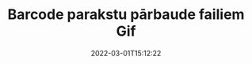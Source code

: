 ---
############################# Static ############################
layout: "auto-gen-signature"
date: 2022-03-01T15:12:22
draft: false
operation: Verify
signaturetype: Barcode
fileformat: Gif
productName: Java
lang: lv
productCode: java
otherformats: pdf doc docx docm dot dotm dotx odt ott rtf xls xlsx xlsm xlsb csv ods ots xltx xltm ppt pptx pps ppsx odp otp potx potm pptm ppsm png jpg bmp gif tiff svg webp wmf
breadcrumb: Put Barcode signature on Gif for Java

############################# Head ############################
head_title: "Barcode parakstu pārbaude failiem Gif, izmantojot Java"
head_description: "Izmantojiet tikai dažas Java koda rindiņas, lai pārbaudītu Gif dokumentus un to Barcode parakstus."

############################# Header ############################
title: "Barcode parakstu pārbaude failiem Gif"
description: "Java API nodrošina iespēju pārbaudīt Barcode parakstus Gif dokumentos. E-parakstu pārbaude jūsu Gif dokumentos var tikt veikta ātri un vienkārši."
bg_image: "https://cms.admin.containerize.com/templates/aspose/App_Themes/V3/images/bg/header1.png"
bg_overlay: false
button:
    enable: true

############################# SubMenu ############################
submenu:
    enable: true

    left:
        img_alt: "GroupDocs.Signature for Java"
        image: "https://cms.admin.containerize.com/templates/groupdocs/images/product-logos/90x90-noborder/groupdocs-signature-java.png"
        product: "GroupDocs.Signature"
        platform: "Java"



############################# About ############################
about:
    enable: true
    title: "Atklājiet jaunas GroupDocs.Signature for Java API funkcijas"
    content: |
        [GroupDocs.Signature for Java](https://products.groupdocs.com/signature/java/) API nodrošina plašu veidu klāstu, kā apstrādāt daudzu formātu dokumentus, izmantojot elektroniskos parakstus. Tiek atbalstīti daudzi digitālo parakstu veidi, piemēram, teksti, attēli, digitālie sertifikāti, svītrkodi, QR kodi, zīmogi vai metadati. Klienti var pievienot, noņemt, rediģēt, apstiprināt vai meklēt ciparparakstus PDF failos, MS Word dokumentos, MS Excel darbgrāmatās, MS PowerPoint prezentācijās, Adobe Photoshop failos un dažādos attēlu formātos. Ir pieejams pārsteidzošs papildu funkciju un iestatījumu skaits.
    

############################# Steps ############################
steps:
    enable: true
    title_left: "Kā pārbaudīt Barcode parakstus savā Gif dokumentā"
    content_left: |
        [GroupDocs.Signature for Java](https://products.groupdocs.com/signature/java/) ietver tādas noderīgas funkcijas kā Barcode parakstu pārbaude, kas ievietoti Gif dokumentos. Izmantojiet šo iespēju, neieviešot papildu kodu.
        
        * Pirmkārt, izveidojiet paraksta klasi, kas nodrošina kā konstruktora parametra ceļu uz dokumentu, kuru paredzēts pārbaudīt.
        * Otrkārt, izveidojiet jaunu VerifyOptions objektu un iestatiet visus nepieciešamos rekvizītus.
        * Visbeidzot, izsauciet Signature objekta Verify metodi, kas nodod VerifyOptions instanci.
        * Pēc tam apstrādājiet pārbaudes rezultātus.

    title_right: "Sistēmas prasības"
    content_right: |
        GroupDocs.Signature for Java tiek atbalstīti visās lielākajās platformās un operētājsistēmās. Pirms tālāk norādītā koda izpildes, lūdzu, pārliecinieties, vai jūsu sistēmā ir instalēti šādi priekšnosacījumi.

        * Operētājsistēmas: Microsoft Windows, Linux, MacOS
        * Izstrādes vides: NetBeans, Intellij IDEA, Eclipse, etc.
        * Java runtime: J2SE 6.0 and above
        * Lejupielādējiet jaunāko GroupDocs.Signature for Java versiju no [Maven](https://repository.groupdocs.com/webapp/#/artifacts/browse/tree/General/repo/com/groupdocs/groupdocs-signature)
         
    code: |
        ```java    
                
        // Set up input Gif file
        String filePath = "input.gif";

        // Instantiate Signature for input file
        Signature signature = new Signature(filePath);

        //Provide verification options
        BarcodeVerifyOptions options = new BarcodeVerifyOptions();

        // process only specified page 
        options.setPageNumber(2);
        options.setAllPages(false);
        // specify text match type
        options.setMatchType(TextMatchType.Contains);
        // specify text pattern to search
        options.setText("Special signature");
                            
        // Verify document signatures
        VerificationResult result = signature.verify(options);

        //process result
        if (result.isValid())
        {
            //..
        }

        ```

############################# Demos ############################
demos:
    enable: true
    title: "Parakstīšana ar Barcode parakstiem tiešraidē"
    content: |
       Pievienojiet dažādus elektroniskos parakstus failam Gif tūlīt, apmeklējot vietni [GroupDocs.Signature App](https://products.groupdocs.app/signature/family).          

############################# More Formats ############################
more_formats:
    enable: true
    title: "Pārbaudiet citus Barcode parakstus, izmantojot Java"
    content: |
        "Dažādos dokumentos ievietoto elektronisko parakstu pārbaude. Pārbaudiet parakstu kvalitāti populārajos failu formātos, kā norādīts tālāk."
    format: 
       
       
back_to_top:
    enable: true
---